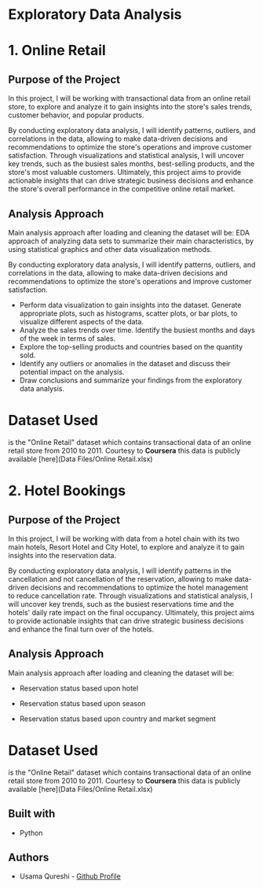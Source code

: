 # Exploratory Data Analysis 

# 1. Online Retail 

##  Purpose of the Project

In this project, I will be working with transactional data from an online retail store, to explore and analyze it to gain insights into the store's sales trends, customer behavior, and popular products.

By conducting exploratory data analysis, I will identify patterns, outliers, and correlations in the data, allowing to make data-driven decisions and recommendations to optimize the store's operations and improve customer satisfaction. Through visualizations and statistical analysis, I will uncover key trends, such as the busiest sales months, best-selling products, and the store's most valuable customers. Ultimately, this project aims to provide actionable insights that can drive strategic business decisions and enhance the store's overall performance in the competitive online retail market.

## Analysis Approach
Main analysis approach after loading and cleaning the dataset will be:
EDA approach of analyzing data sets to summarize their main characteristics, by using statistical graphics and other data visualization methods.  


By conducting exploratory data analysis, I will identify patterns, outliers, and correlations in the data, allowing to make data-driven decisions and recommendations to optimize the store's operations and improve customer satisfaction.
- Perform data visualization to gain insights into the dataset. Generate appropriate plots, such as histograms, scatter plots, or bar plots, to visualize different aspects of the data.
- Analyze the sales trends over time. Identify the busiest months and days of the week in terms of sales.
- Explore the top-selling products and countries based on the quantity sold.
- Identify any outliers or anomalies in the dataset and discuss their potential impact on the analysis.
- Draw conclusions and summarize your findings from the exploratory data analysis.

# Dataset Used
is the "Online Retail" dataset which contains transactional data of an online retail store from 2010 to 2011. Courtesy to **Coursera** this data is publicly available [here](Data Files/Online Retail.xlsx)

# 2. Hotel Bookings

##  Purpose of the Project

In this project, I will be working with data from a hotel chain with its two main hotels, Resort Hotel and City Hotel, to explore and analyze it to gain insights into the reservation data.

By conducting exploratory data analysis, I will identify patterns in the cancellation and not cancellation of the reservation, allowing to make data-driven decisions and recommendations to optimize the hotel management to reduce cancellation rate. Through visualizations and statistical analysis, I will uncover key trends, such as the busiest reservations time and the hotels' daily rate impact on the final occupancy. Ultimately, this project aims to provide actionable insights that can drive strategic business decisions and enhance the final turn over of the hotels.

## Analysis Approach
Main analysis approach after loading and cleaning the dataset will be:

- Reservation status based upon hotel

- Reservation status based upon season

- Reservation status based upon country and market segment

# Dataset Used
is the "Online Retail" dataset which contains transactional data of an online retail store from 2010 to 2011. Courtesy to **Coursera** this data is publicly available [here](Data Files/Online Retail.xlsx)

## Built with
+ Python

## Authors
+ Usama Qureshi - [Github Profile](https://github.com/usamaqureshi27)
